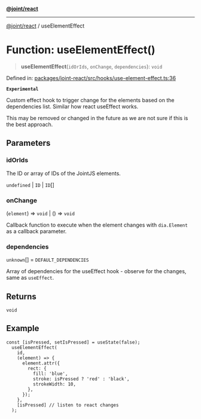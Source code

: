 [**@joint/react**](../README.md)

***

[@joint/react](../README.md) / useElementEffect

# Function: useElementEffect()

> **useElementEffect**(`idOrIds`, `onChange`, `dependencies`): `void`

Defined in: [packages/joint-react/src/hooks/use-element-effect.ts:36](https://github.com/samuelgja/joint/blob/a91832ea2262342cf7ec1914cdb61c5629371a80/packages/joint-react/src/hooks/use-element-effect.ts#L36)

**`Experimental`**

Custom effect hook to trigger change for the elements based on the dependencies list. Similar how react useEffect works.

 This may be removed or changed in the future as we are not sure if this is the best approach.

## Parameters

### idOrIds

The ID or array of IDs of the JointJS elements.

`undefined` | `ID` | `ID`[]

### onChange

(`element`) => `void` \| () => `void`

Callback function to execute when the element changes with `dia.Element` as a callback parameter.

### dependencies

`unknown`[] = `DEFAULT_DEPENDENCIES`

Array of dependencies for the useEffect hook - observe for the changes, same as `useEffect`.

## Returns

`void`

## Example

```tsx
const [isPressed, setIsPressed] = useState(false);
  useElementEffect(
    id,
    (element) => {
      element.attr({
        rect: {
          fill: 'blue',
          stroke: isPressed ? 'red' : 'black',
          strokeWidth: 10,
        },
      });
    },
    [isPressed] // listen to react changes
  );
```
